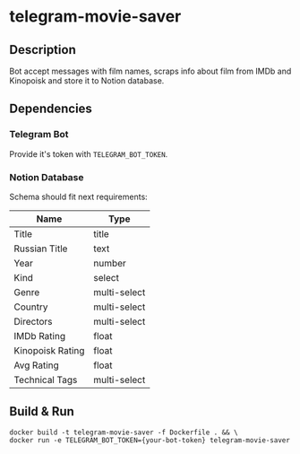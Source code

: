 # telegram-movie-saver

## Description

Bot accept messages with film names,
scraps info about film from IMDb and Kinopoisk
and store it to Notion database.

## Dependencies

### Telegram Bot

Provide it's token with `TELEGRAM_BOT_TOKEN`.

### Notion Database

Schema should fit next requirements:

| Name             | Type         |
|------------------|--------------|
| Title            | title        |
| Russian Title    | text         |
| Year             | number       |
| Kind             | select       |
| Genre            | multi-select |
| Country          | multi-select |
| Directors        | multi-select |
| IMDb Rating      | float        |
| Kinopoisk Rating | float        |
| Avg Rating       | float        |
| Technical Tags   | multi-select |

## Build & Run

```
docker build -t telegram-movie-saver -f Dockerfile . && \
docker run -e TELEGRAM_BOT_TOKEN={your-bot-token} telegram-movie-saver
```
